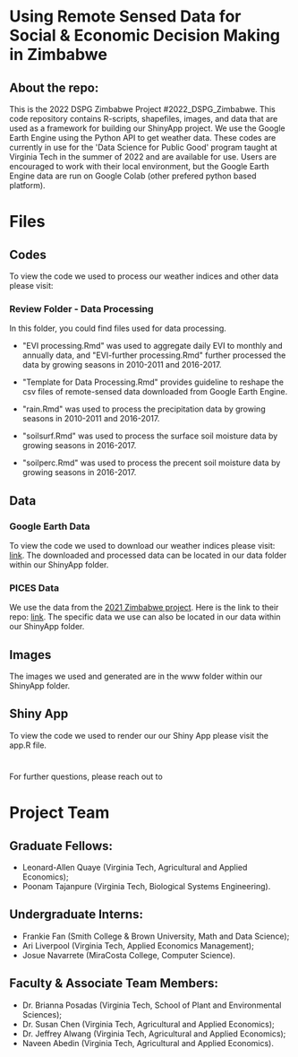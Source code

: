 # Using Remote Sensed Data for Social &amp; Economic Decision Making in Zimbabwe

## About the repo:
This is the 2022 DSPG Zimbabwe Project #2022_DSPG_Zimbabwe. This code repository contains R-scripts, shapefiles, images, and data that are used as a framework for building our ShinyApp project.
We use the Google Earth Engine using the Python API to get weather data. These codes are currently in use for the 'Data Science for Public Good' program taught at Virginia Tech in the summer of 2022 and are available for use. Users are encouraged to work with their local environment, but the Google Earth Engine data are run on Google Colab (other prefered python based platform).
# 

# Files
## Codes
To view the code we used to process our weather indices and other data please visit:
### Review Folder - Data Processing

In this folder, you could find files used for data processing.
- "EVI processing.Rmd" was used to aggregate daily EVI to monthly and annually data, and "EVI-further processing.Rmd" further processed the data by growing seasons in 2010-2011 and 2016-2017.
- "Template for Data Processing.Rmd" provides guideline to reshape the csv files of remote-sensed data downloaded from Google Earth Engine.

- "rain.Rmd" was used to process the precipitation data by growing seasons in 2010-2011 and 2016-2017.

- "soilsurf.Rmd" was used to process the surface soil moisture data by growing seasons in 2016-2017.

- "soilperc.Rmd" was used to process the precent soil moisture data by growing seasons in 2016-2017.
##

## Data
### Google Earth Data
To view the code we used to download our weather indices please visit: [link](https://colab.research.google.com/drive/163e-gYd_1DbGElMiTHTJrTtlnetVu11T?usp=sharing#scrollTo=MzNgO88VTWWQ).
The downloaded and processed data can be located in our data folder within our ShinyApp folder.


### PICES Data
We use the data from the [2021 Zimbabwe project](https://dspgtools.shinyapps.io/dspg21zimbabwe/). Here is the link to their repo: [link](https://github.com/yangcheng258/2021_DSPG_Zimbabwe). The specific data we use can also be located in our data within our ShinyApp folder.


## Images
The images we used and generated are in the www folder within our ShinyApp folder.


## Shiny App
To view the code we used to render our our Shiny App please visit the app.R file.




# 
For further questions, please reach out to

# Project Team

## Graduate Fellows:
- Leonard-Allen Quaye (Virginia Tech, Agricultural and Applied Economics);
- Poonam Tajanpure (Virginia Tech, Biological Systems Engineering).

## Undergraduate Interns:
- Frankie Fan (Smith College & Brown University, Math and Data Science);
- Ari Liverpool (Virginia Tech, Applied Economics Management);
- Josue Navarrete (MiraCosta College, Computer Science).

## Faculty & Associate Team Members:
- Dr. Brianna Posadas (Virginia Tech, School of Plant and Environmental Sciences);
- Dr. Susan Chen (Virginia Tech, Agricultural and Applied Economics);
- Dr. Jeffrey Alwang (Virginia Tech, Agricultural and Applied Economics);
- Naveen Abedin (Virginia Tech, Agricultural and Applied Economics).
